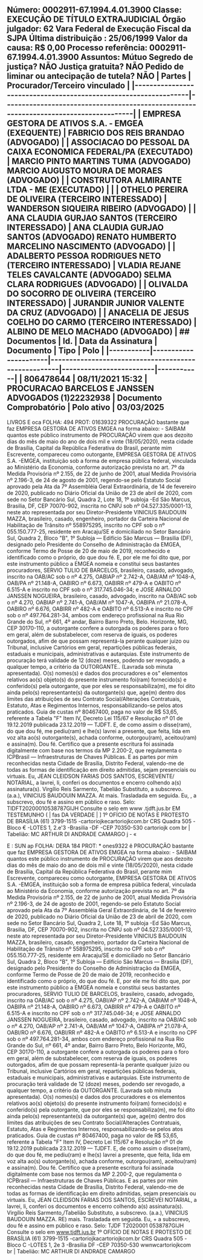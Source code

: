 ## Número: 0002911-67.1994.4.01.3900 Classe: EXECUÇÃO DE TÍTULO EXTRAJUDICIAL Órgão julgador: 62 Vara Federal de Execução Fiscal da SJPA Última distribuição : 25/06/1999 Valor da causa: R$ 0,00 Processo referência: 0002911-67.1994.4.01.3900 Assuntos: Mútuo Segredo de justiça? NÃO Justiça gratuita? NÃO Pedido de liminar ou antecipação de tutela? NÃO | Partes | Procurador/Terceiro vinculado | |-----------------------------------------------------------------|--------------------------------------------------------------------------------------| | EMPRESA GESTORA DE ATIVOS S.A. - EMGEA (EXEQUENTE) | FABRICIO DOS REIS BRANDAO (ADVOGADO) | | ASSOCIACAO DO PESSOAL DA CAIXA ECONOMICA FEDERAL/PA (EXECUTADO) | MARCIO PINTO MARTINS TUMA (ADVOGADO) MARCIO AUGUSTO MOURA DE MORAES (ADVOGADO) | | CONSTRUTORA ALMIRANTE LTDA - ME (EXECUTADO) | | | OTHELO PEREIRA DE OLIVEIRA (TERCEIRO INTERESSADO) | WANDERSON SIQUEIRA RIBEIRO (ADVOGADO) | | ANA CLAUDIA GURJAO SANTOS (TERCEIRO INTERESSADO) | ANA CLAUDIA GURJAO SANTOS (ADVOGADO) RENATO HUMBERTO MARCELINO NASCIMENTO (ADVOGADO) | | ADALBERTO PESSOA RODRIGUES NETO (TERCEIRO INTERESSADO) | VLADIA REJANE TELES CAVALCANTE (ADVOGADO) SELMA CLARA RODRIGUES (ADVOGADO) | | OLIVALDA DO SOCORRO DE OLIVEIRA (TERCEIRO INTERESSADO) | JURANDIR JUNIOR VALENTE DA CRUZ (ADVOGADO) | | ANACELIA DE JESUS COELHO DO CARMO (TERCEIRO INTERESSADO) | ALBINO DE MELO MACHADO (ADVOGADO) | ## Documentos | Id. | Data da Assinatura | Documento | Tipo | Polo | |-----------|----------------------|-----------------------------------------------------|-------------------------|------------| | 806478644 | 08/11/2021 15:32 | PROCURACAO BARCELOS E JANSSEN ADVOGADOS (1)22232938 | Documento Comprobatório | Polo ativo | 03/03/2025

LIVROS E oca FOLHA: 494 PROT: 01639322 PROCURAÇÃO bastante que faz EMPRESA GESTORA DE ATIVOS EMGEA na forma abaixo: - SAIBAM quantos este público instrumento de PROCURAÇÃO virem que aos dezoito dias do mês de maio do ano de dois mil e vinte (18/05/2020), nesta cidade de Brasília, Capital da República Federativa do Brasil, perante mim Escrevente, compareceu como outorgante, EMPRESA GESTORA DE ATIVOS S.A. -EMGEA, instituição sob a forma de empresa pública federal, vinculada ao Ministério da Economia, conforme autorização prevista no art. 7º da Medida Provisória nº 2.155, de 22 de junho de 2001, atual Medida Provisória nº 2.196-3, de 24 de agosto de 2001, regendo-se pelo Estatuto Social aprovado pela Ata da 7º Assembléia Geral Extraordinária, de 14 de fevereiro de 2020, publicado no Diário Oficial da União de 23 de abril de 2020, com sede no Setor Bancário Sul, Quadra 2, Lote 18, 1º subloja -Ed São Marcus, Brasilia, DF, CEP 70070-902, inscrita no CNPJ sob nº 04.527.335/0001-13, neste ato representada por seu Diretor-Presidente VINICIUS BAUDOUIN MAZZA, brasileiro, casado, engenheiro, portador da Carteira Nacional de Habilitação de Trânsito nº 558975295, inscrito no CPF sob o nº 055.150.777-25, residente em Aracaju/SE e domiciliado no Setor Bancário Sul, Quadra 2, Bloco "B", 1º Subloja — Edifício São Marcus — Brasilia (DF), designado pelo Presidente do Conselho de Administração da EMGEA, conforme Termo de Posse de 20 de maio de 2019, reconhecido e identificado como o próprio, do que dou fé. E, por ele me foi dito que, por este instrumento público a EMGEA nomeia e constitui seus bastantes procuradores, SERVIO TULIO DE BARCELOS, brasileiro, casado, advogado, inscrito na OAB/AC sob o nº 4.275, OABIAP nº 2.742-A, OAB/AM nº 1048-A, OAB/PA nº 21.148-A, OABIRO nº 6.673, OABIRR nº 479-A e OABITO nº 6.515-A e inscrito no CPF sob o nº 317.745.046-34; e JOSE ARNALDO JANSSEN NOGUEIRA, brasileiro, casado, advogado, inscrito na OAB/AC sob o nº 4.270, OABIAP nº 2.741-A, OAB/AM nº 1047-A, OABIPA nº 21.078-A, OABIRO nº 6.676, OABIRR nº 482-A e OABITO nº 6.513-A e inscrito no CPF sob o nº 497.764.281-34, ambos com endereço profissional na Rua Rio Grande do Sul, nº 661, 4º andar, Bairro Barro Preto, Belo. Horizonte, MG, CEP 30170-110, a outorgante confere a outorgada os poderes para o foro em geral, além de substabelecer, com reserva de iguais, os poderes outorgados, afim de que possam representá-la perante qualquer juizo ou Tribunal, inclusive Cartórios em geral, repartições públicas federais, estaduais e municipais, administrativas e autarquias. Este instrumento de procuração terá validade de 12 (doze) meses, podendo ser revogado, a qualquer tempo, a critério da OUTORGANTE.. (Lavrada sob minuta apresentada). O(s) nomes(s) e dados dos procuradores e os" elementos relativos ao(s) objeto(s) do presente instrumento foi(ram) fornecido(s) e conferido(s) pela outorgante, que por eles se responsabiliza(m), me foi dito ainda pelo(s) representante(s) da outorgante(s) que, age(m) dentro dos limites das atribuições de seu Contrato Social/Alterações Contratuais, Estatuto, Atas e Regimentos Internos, responsabilizando-se pelos atos praticados. Guia de custas nº 80467400, paga no valor de R$ 53,65, referente a Tabela "F" Item IV, Decreto Lei 115/67 e Resolução nº 01 de 19.12.2019 publicada 23.12.2019 — TJDFT. E, de como assim o disse(ram), do que dou fé, me pediu(ram) e lhe(s) lavrei a presente, que feita, lida em voz alta ao(s) outorgante(s), achada conforme, outorgou(ram), aceitou(ram) e assina(m). Dou fé. Certifico que a presente escritura foi assinada digitalmente com base nos termos da MP 2.200-2, que regulamenta o ICPBrasil — Infraestruturas de Chaves Públicas. E as partes por mim reconhecidas nesta Cidade de Brasília, Distrito Federal, valendo-me de todas as formas de identificação em direito admitidas, sejam presenciais ou virtuais. Eu, JEAN CLEIDSON FARIAS DOS SANTOS, ESCREVENTE/ NOTARIAL, a lavrei, li, conferi os documentos e encerro colhendo a(s) assinatura(s). Virgílio Reis Sarmento, Tabelião Substituto, a subscrevo. (a.a.), VINICIUS BAUDOUIN MAZZA. At mais. Trasladada em seguida. Eu, , a subscrevo, dou fé e assino em público e raso. Selo: TIDFT20200010538787GIJH Consulte o selo em www .tjdft.jus.br EM TESTEMUNHO ( | fas DA VERDADE | ] 1º OFÍCIO DE NOTAS E PROTESTO DE BRASÍLIA (61) 3799-1515 -cartoriojkecartoriojkcom.br CRS Quadra 505 -Bloco € -LOTES 1, 2.e'3 -Brasilia -DF -CEP 70350-530 cartoriojk com br | Tabelião: MC ARTHUR DI ANDRADE CAMARGO j - «

E : SUN ap FOLHA: DERA 184 PROT: * ones9322 ê PROCURAÇÃO bastante que faz EMPRESA GESTORA DE ATIVOS EMGEA na forma abaixo: - SAIBAM quantos este público instrumento de PROCURAÇÃO virem que aos dezoito dias do mês de maio do ano de dois mil e vinte (18/05/2020), nesta cidade de Brasília, Capital da República Federativa do Brasil, perante mim Escrevente, compareceu como outorgante, EMPRESA GESTORA DE ATIVOS S.A. -EMGEA, instituição sob a forma de empresa pública federal, vinculada ao Ministério da Economia, conforme autorização prevista no art. 7º da Medida Provisória nº 2.155, de 22 de junho de 2001, atual Medida Provisória nº 2.196-3, de 24 de agosto de 2001, regendo-se pelo Estatuto Social aprovado pela Ata da 7º Assembléia Geral Extraordinária, de 14 de fevereiro de 2020, publicado no Diário Oficial da União de 23 de abril de 2020, com sede no Setor Bancário Sul, Quadra 2, Lote 18, 1º subloja -Ed São Marcus, Brasilia, DF, CEP 70070-902, inscrita no CNPJ sob nº 04.527.335/0001-13, neste ato representada por seu Diretor-Presidente VINICIUS BAUDOUIN MAZZA, brasileiro, casado, engenheiro, portador da Carteira Nacional de Habilitação de Trânsito nº 558975295, inscrito no CPF sob o nº 055.150.777-25, residente em Aracaju/SE e domiciliado no Setor Bancário Sul, Quadra 2, Bloco "B", 1º Subloja — Edifício São Marcus — Brasilia (DF), designado pelo Presidente do Conselho de Administração da EMGEA, conforme Termo de Posse de 20 de maio de 2019, reconhecido e identificado como o próprio, do que dou fé. E, por ele me foi dito que, por este instrumento público a EMGEA nomeia e constitui seus bastantes procuradores, SERVIO TULIO DE BARCELOS, brasileiro, casado, advogado, inscrito na OAB/AC sob o nº 4.275, OABI/AP nº 2.742-A, OABIAM nº 1048-A, OABIPA nº 21.148-A, OABIRO nº 6.673, OABIRR nº 479-A e OABITO nº 6.515-A e inscrito no CPF sob o nº 317.745.046-34; e JOSE ARNALDO JANSSEN NOGUEIRA, brasileiro, casado, advogado, inscrito na OAB/AC sob o nº 4.270, OAB/AP nº 2.741-A, OAB/AM nº 1047-A, OABIPA nº 21.078-A, OABI/RO nº 6.676, OABI/RR nº 482-A e OABITO nº 6.513-A e inscrito no CPF sob o nº 497.764.281-34, ambos com endereço profissional na Rua Rio Grande do Sul, nº 661, 4º andar, Bairro Barro Preto, Belo Horizonte, MG, CEP 30170-110, a outorgante confere a outorgada os poderes para o foro em geral, além de substabelecer, com reserva de iguais, os poderes outorgados, afim de que possam representá-la perante qualquer juizo ou Tribunal, inclusive Cartórios em geral, repartições públicas federais, estaduais e municipais, administrativas e autarquias. Este instrumento de procuração terá validade de 12 (doze) meses, podendo ser revogado, a qualquer tempo, a critério da OUTORGANTE. (Lavrada sob minuta apresentada). O(s) nomes(s) e dados dos procuradores e os elementos relativos ao(s) objeto(s) do presente instrumento foi(ram) fornecido(s) e conferido(s) pela outorgante, que por eles se responsabiliza(m), me foi dito ainda pelo(s) representante(s) da outorgante(s) que, age(m) dentro dos limites das atribuições de seu Contrato Social/Alterações Contratuais, Estatuto, Atas e Regimentos Internos, responsabilizando-se pelos atos praticados. Guia de custas nº 80467400, paga no valor de R$ 53,65, referente a Tabela "F" Item IV, Decreto Lei 115/67 e Resolução nº 01 de 19.12.2019 publicada 23.12.2019 — TJDFT. E, de como assim o disse(ram), do que dou fé, me pediu(ram) e lhe(s) lavrei a presente, que feita, lida em voz alta ao(s) outorgante(s), achada conforme, outorgou(ram), aceitou(ram) e assina(m). Dou fé. Certifico que a presente escritura foi assinada digitalmente com base nos termos da MP 2.200-2, que regulamenta o ICPBrasil — Infraestruturas de Chaves Públicas. E as partes por mim reconhecidas nesta Cidade de Brasília, Distrito Federal, valendo-me de todas as formas de identificação em direito admitidas, sejam presenciais ou virtuais. Eu, JEAN CLEIDSON FARIAS DOS SANTOS, ESCREVEI NOTARIAL, a lavrei, li, conferi os documentos e encerro colhendo a(s) assinatura(s). Virgílio Reis Sarmento,/Tabelião Substituto, a subscrevo. (a.a.), VINICIUS BAUDOUIN MAZZA. RE) mais. Trasladada em seguida. Eu, + a subscrevo, dou fé e assino em público e raso. Selo: TJDF T2020001 0538787GIJH Consulte o selo em www.tjdft.jus.br 1º OFÍCIO DE NOTAS E PROTESTO DE BRASÍLIA (61) 3799-1515 -cartoriojkacartoriojkcom.br CRS Quadra 505 -Bloco C -LOTES 1, 2e 3 -Brasilia DF -CEP 70350-530 wwnwcartoriojkcom br | Tabelião: MC ARTHUR DI ANDRADE CAMARGO

